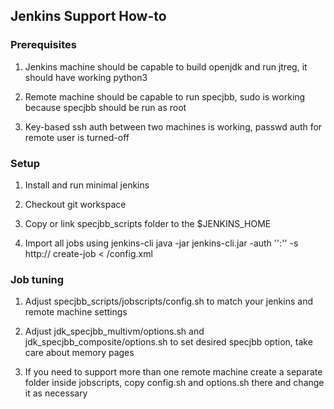 ## Jenkins Support How-to

### Prerequisites

1. Jenkins machine should be capable to build openjdk and run jtreg, 
   it should have working python3

2. Remote machine should be capable to run specjbb,
   sudo is working because specjbb should be run as root

3. Key-based ssh auth between two machines is working,
   passwd auth for remote user is turned-off

 ### Setup
 1. Install and run minimal jenkins 

 2. Checkout git workspace

 3. Copy or link specjbb_scripts folder to the $JENKINS_HOME

 4. Import all jobs using jenkins-cli
    java -jar jenkins-cli.jar  -auth '<user>':'<pass>' -s http://<jenkins-url> create-job <job-name> < <job-name>/config.xml

 ### Job tuning
 1. Adjust specjbb_scripts/jobscripts/config.sh to match your jenkins and remote machine settings
 
 2. Adjust jdk_specjbb_multivm/options.sh and jdk_specjbb_composite/options.sh to set desired specjbb option, 
    take care about memory pages 

 3. If you need to support more than one remote machine create a separate folder inside jobscripts, 
    copy config.sh and options.sh there and change it as necessary
